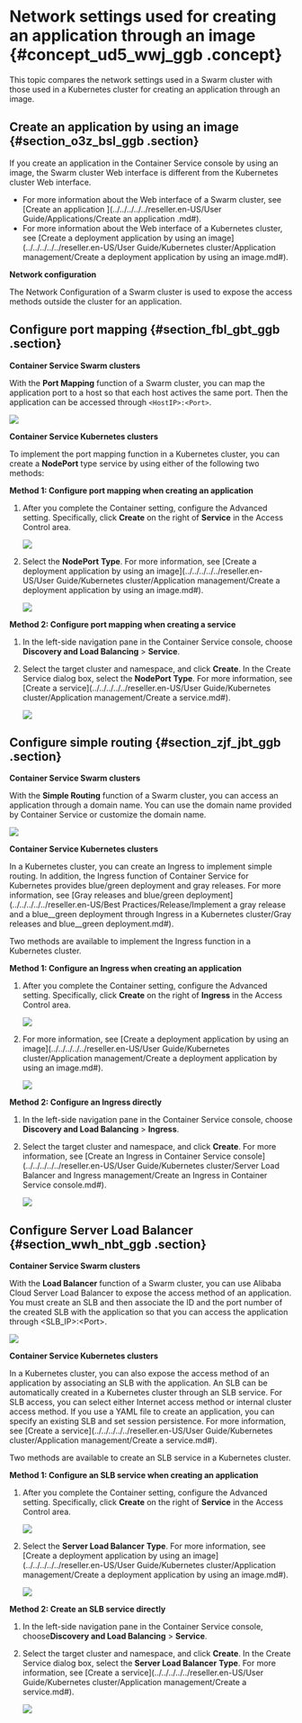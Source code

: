 # Network settings used for creating an application through an image {#concept_ud5_wwj_ggb .concept}

This topic compares the network settings used in a Swarm cluster with those used in a Kubernetes cluster for creating an application through an image.

## Create an application by using an image {#section_o3z_bsl_ggb .section}

If you create an application in the Container Service console by using an image, the Swarm cluster Web interface is different from the Kubernetes cluster Web interface.

-   For more information about the Web interface of a Swarm cluster, see [Create an application ](../../../../../reseller.en-US/User Guide/Applications/Create an application .md#).
-   For more information about the Web interface of a Kubernetes cluster, see [Create a deployment application by using an image](../../../../../reseller.en-US/User Guide/Kubernetes cluster/Application management/Create a deployment application by using an image.md#).

**Network configuration**

The Network Configuration of a Swarm cluster is used to expose the access methods outside the cluster for an application.

## Configure port mapping {#section_fbl_gbt_ggb .section}

**Container Service Swarm clusters**

With the **Port Mapping** function of a Swarm cluster, you can map the application port to a host so that each host actives the same port. Then the application can be accessed through `<HostIP>:<Port>`.

![](http://static-aliyun-doc.oss-cn-hangzhou.aliyuncs.com/assets/img/83224/154829378335343_en-US.png)

**Container Service Kubernetes clusters**

To implement the port mapping function in a Kubernetes cluster, you can create a **NodePort** type service by using either of the following two methods:

**Method 1: Configure port mapping when creating an application**

1.  After you complete the Container setting, configure the Advanced setting. Specifically, click **Create** on the right of **Service** in the Access Control area.

    ![](http://static-aliyun-doc.oss-cn-hangzhou.aliyuncs.com/assets/img/83224/154829378335379_en-US.png)

2.  Select the **NodePort** **Type**. For more information, see [Create a deployment application by using an image](../../../../../reseller.en-US/User Guide/Kubernetes cluster/Application management/Create a deployment application by using an image.md#).

    ![](http://static-aliyun-doc.oss-cn-hangzhou.aliyuncs.com/assets/img/83224/154829378335381_en-US.png)


**Method 2: Configure port mapping when creating a service**

1.  In the left-side navigation pane in the Container Service console, choose **Discovery and Load Balancing** \> **Service**.
2.  Select the target cluster and namespace, and click **Create**. In the Create Service dialog box, select the **NodePort** **Type**. For more information, see [Create a service](../../../../../reseller.en-US/User Guide/Kubernetes cluster/Application management/Create a service.md#).

    ![](http://static-aliyun-doc.oss-cn-hangzhou.aliyuncs.com/assets/img/83224/154829378335387_en-US.png)


## Configure simple routing {#section_zjf_jbt_ggb .section}

**Container Service Swarm clusters**

With the **Simple Routing** function of a Swarm cluster, you can access an application through a domain name. You can use the domain name provided by Container Service or customize the domain name.

![](http://static-aliyun-doc.oss-cn-hangzhou.aliyuncs.com/assets/img/83224/154829378335393_en-US.png)

**Container Service Kubernetes clusters**

In a Kubernetes cluster, you can create an Ingress to implement simple routing. In addition, the Ingress function of Container Service for Kubernetes provides blue/green deployment and gray releases. For more information, see [Gray releases and blue/green deployment](../../../../../reseller.en-US/Best Practices/Release/Implement a gray release and a blue__green deployment through Ingress in a Kubernetes cluster/Gray releases and blue__green deployment.md#).

Two methods are available to implement the Ingress function in a Kubernetes cluster.

**Method 1: Configure an Ingress when creating an application**

1.  After you complete the Container setting, configure the Advanced setting. Specifically, click **Create** on the right of **Ingress** in the Access Control area.

    ![](http://static-aliyun-doc.oss-cn-hangzhou.aliyuncs.com/assets/img/83224/154829378335395_en-US.png)

2.  For more information, see [Create a deployment application by using an image](../../../../../reseller.en-US/User Guide/Kubernetes cluster/Application management/Create a deployment application by using an image.md#).

    ![](http://static-aliyun-doc.oss-cn-hangzhou.aliyuncs.com/assets/img/83224/154829378335397_en-US.png)


**Method 2: Configure an Ingress directly**

1.  In the left-side navigation pane in the Container Service console, choose **Discovery and Load Balancing** \> **Ingress**.
2.  Select the target cluster and namespace, and click **Create**. For more information, see [Create an Ingress in Container Service console](../../../../../reseller.en-US/User Guide/Kubernetes cluster/Server Load Balancer and Ingress management/Create an Ingress in Container Service console.md#).

    ![](http://static-aliyun-doc.oss-cn-hangzhou.aliyuncs.com/assets/img/83224/154829378335397_en-US.png)


## Configure Server Load Balancer {#section_wwh_nbt_ggb .section}

**Container Service Swarm clusters**

With the **Load Balancer** function of a Swarm cluster, you can use Alibaba Cloud Server Load Balancer to expose the access method of an application. You must create an SLB and then associate the ID and the port number of the created SLB with the application so that you can access the application through <SLB\_IP\>:<Port\>.

![](http://static-aliyun-doc.oss-cn-hangzhou.aliyuncs.com/assets/img/83224/154829378335439_en-US.png)

**Container Service Kubernetes clusters**

In a Kubernetes cluster, you can also expose the access method of an application by associating an SLB with the application. An SLB can be automatically created in a Kubernetes cluster through an SLB service. For SLB access, you can select either Internet access method or internal cluster access method. If you use a YAML file to create an application, you can specify an existing SLB and set session persistence. For more information, see [Create a service](../../../../../reseller.en-US/User Guide/Kubernetes cluster/Application management/Create a service.md#).

Two methods are available to create an SLB service in a Kubernetes cluster.

**Method 1: Configure an SLB service when creating an application**

1.  After you complete the Container setting, configure the Advanced setting. Specifically, click **Create** on the right of **Service** in the Access Control area.

    ![](http://static-aliyun-doc.oss-cn-hangzhou.aliyuncs.com/assets/img/83224/154829378335379_en-US.png)

2.  Select the **Server Load Balancer** **Type**. For more information, see [Create a deployment application by using an image](../../../../../reseller.en-US/User Guide/Kubernetes cluster/Application management/Create a deployment application by using an image.md#).

    ![](http://static-aliyun-doc.oss-cn-hangzhou.aliyuncs.com/assets/img/83224/154829378435440_en-US.png)


**Method 2: Create an SLB service directly**

1.  In the left-side navigation pane in the Container Service console, choose**Discovery and Load Balancing** \> **Service**.
2.  Select the target cluster and namespace, and click **Create**. In the Create Service dialog box, select the **Server Load Balancer** **Type**. For more information, see [Create a service](../../../../../reseller.en-US/User Guide/Kubernetes cluster/Application management/Create a service.md#).

    ![](http://static-aliyun-doc.oss-cn-hangzhou.aliyuncs.com/assets/img/83224/154829378435441_en-US.png)


